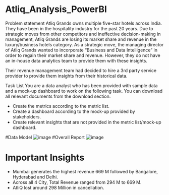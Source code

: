 # Atliq_Analysis_PowerBI
Problem statement
Atliq Grands owns multiple five-star hotels across India. They have been in the hospitality industry for the past 20 years. Due to strategic moves from other competitors and ineffective decision-making in management, Atliq Grands are losing its market share and revenue in the luxury/business hotels category. As a strategic move, the managing director of Atliq Grands wanted to incorporate “Business and Data Intelligence” in order to regain their market share and revenue. However, they do not have an in-house data analytics team to provide them with these insights.

Their revenue management team had decided to hire a 3rd party service provider to provide them insights from their historical data.

Task List
You are a data analyst who has been provided with sample data and a mock-up dashboard to work on the following task. You can download all relevant documents from the download section.

- Create the metrics according to the metric list.
- Create a dashboard according to the mock-up provided by stakeholders.
- Create relevant insights that are not provided in the metric list/mock-up dashboard.

#Data Model
![image](https://user-images.githubusercontent.com/119929413/235287922-a33d382c-56f5-4127-b005-65c5eaaa9c19.png)
#Overall Report
![image](https://user-images.githubusercontent.com/119929413/235287935-5f1daff9-c66e-482b-a0a3-17ed5382dd2d.png)



# Important Insights
- Mumbai generates the highest revenue 669 M followed by Bangalore, Hyderabad and Delhi.
- Across all 4 City, Total Revenue ranged from 294 M to 669 M.
- AtliQ lost around 298 Million in cancellation.
